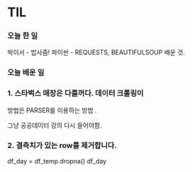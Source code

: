 # TIL

### 오늘 한 일
박이서 - 밥사줌!
파이썬 - REQUESTS, BEAUTIFULSOUP 배운 것.

### 오늘 배운 일 

### 1. 스타벅스 매장은 다를꺼다. 데이터 크롤링이
방법은 PARSER를 이용하는 방법 .

그냥 공공데이터 강의 다시 들어야함. 

### 2. 결측치가 있는 row를 제거합니다. 
df_day = df_temp.dropna()
df_day
